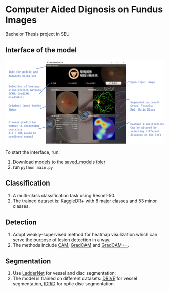 # Computer Aided Dignosis on Fundus Images
Bachelor Thesis project in SEU

## Interface of the model
![Model Overview](./imgs/gui.png)

To start the interface, run:

1. Download [models](https://drive.google.com/drive/folders/11HbatG3y2RKlye0Otvf1ifYeQEWm6xsR?usp=share_link) to the [saved_models foler](./saved_models/)
2. run `python main.py`

## Classification

1. A multi-class classification task using Resnet-50.
2. The trained dataset is: [KaggleDR+](https://ieeexplore.ieee.org/abstract/document/9674886) with 8 major classes and 53 minor classes.


## Detection

1. Adopt weakly-supervised method for heatmap visulization which can serve the purpose of lesion detection in a way;
2. The methods include [CAM](https://openaccess.thecvf.com/content_cvpr_2016/html/Zhou_Learning_Deep_Features_CVPR_2016_paper.html), [GradCAM](http://openaccess.thecvf.com/content_iccv_2017/html/Selvaraju_Grad-CAM_Visual_Explanations_ICCV_2017_paper.html) and [GradCAM++](https://ieeexplore.ieee.org/abstract/document/8354201).

## Segmentation

1. Use [LadderNet](https://arxiv.org/abs/1810.07810) for vessel and disc segmentation;
2. The model is trained on different datasets: [DRIVE](https://drive.grand-challenge.org) for vessel segmentation, [IDRiD](https://ieee-dataport.org/open-access/indian-diabetic-retinopathy-image-dataset-idrid) for optic disc segmentation.


